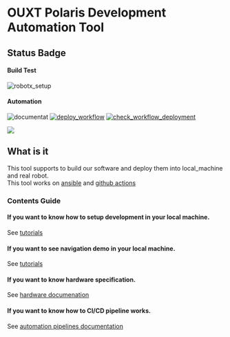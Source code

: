 # OUXT Polaris Development Automation Tool
## Status Badge
#### Build Test
![robotx_setup](https://github.com/OUXT-Polaris/robotx_setup/workflows/robotx_setup/badge.svg)

#### Automation
![documentat](https://github.com/OUXT-Polaris/robotx_setup/workflows/documentat/badge.svg)
[![deploy_workflow](https://github.com/OUXT-Polaris/robotx_setup/actions/workflows/deploy_workflow.yaml/badge.svg)](https://github.com/OUXT-Polaris/robotx_setup/actions/workflows/deploy_workflow.yaml)
[![check_workflow_deployment](https://github.com/OUXT-Polaris/robotx_setup/actions/workflows/check_workflow.yaml/badge.svg)](https://github.com/OUXT-Polaris/robotx_setup/actions/workflows/check_workflow.yaml)

[![](https://img.youtube.com/vi/nkrm7e8vdPg/maxresdefault.jpg)](https://www.youtube.com/watch?v=nkrm7e8vdPg)

## What is it
This tool supports to build our software and deploy them into local_machine and real robot.  
This tool works on [ansible](https://docs.ansible.com/) and [github actions](https://github.com/features/actions)

### Contents Guide
#### If you want to know how to setup development in your local machine.
See [tutorials](tutorials/supported_platforms)

#### If you want to see navigation demo in your local machine.
See [tutorials](tutorials/navigation_demo)

#### If you want to know hardware specification.
See [hardware documenation](https://ouxt-polaris.github.io/robotx-hardware-documentation/)

#### If you want to know how to CI/CD pipeline works.
See [automation pipelines documentation](automation)